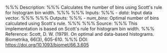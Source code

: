 %%% Description:
%%% Calculates the number of bins using Scott's rule for histogram bin width.
%%%
%%% Inputs:
%%% - *data*: Input data vector.
%%%
%%% Outputs:
%%% - *num_bins*: Optimal number of bins calculated using Scott's rule.
%%%
%%% Source:
%%% This implementation is based on Scott's rule for histogram bin width.
%%% Reference: Scott, D. W. (1979). On optimal and data-based histograms. Biometrika, 66(3), 605-610.
%%% DOI: https://doi.org/10.1093/biomet/66.3.605
